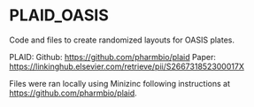 # PLAID_OASIS

Code and files to create randomized layouts for OASIS plates.

PLAID:
Github: https://github.com/pharmbio/plaid
Paper: https://linkinghub.elsevier.com/retrieve/pii/S266731852300017X 

Files were ran locally using Minizinc following instructions at https://github.com/pharmbio/plaid.



